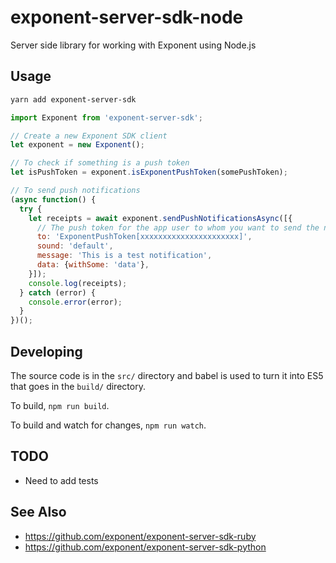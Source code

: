 # exponent-server-sdk-node
Server side library for working with Exponent using Node.js

## Usage

```bash
yarn add exponent-server-sdk
```

```js
import Exponent from 'exponent-server-sdk';

// Create a new Exponent SDK client
let exponent = new Exponent();

// To check if something is a push token
let isPushToken = exponent.isExponentPushToken(somePushToken);

// To send push notifications
(async function() {
  try {
    let receipts = await exponent.sendPushNotificationsAsync([{
      // The push token for the app user to whom you want to send the notification
      to: 'ExponentPushToken[xxxxxxxxxxxxxxxxxxxxxx]',
      sound: 'default',
      message: 'This is a test notification',
      data: {withSome: 'data'},
    }]);
    console.log(receipts);
  } catch (error) {
    console.error(error);
  }
})();
```

## Developing

The source code is in the `src/` directory and babel is used to turn it into ES5 that goes in the `build/` directory.

To build, `npm run build`.

To build and watch for changes, `npm run watch`.

## TODO

  * Need to add tests

## See Also

  * https://github.com/exponent/exponent-server-sdk-ruby
  * https://github.com/exponent/exponent-server-sdk-python
